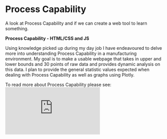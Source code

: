 # Process Capability

A look at Process Capability and if we can create a web tool to learn something.

**Process Capability - HTML/CSS and JS**

Using knowledge picked up during my day job I have endeavoured to delve more into understanding Process Capability in a manufacturing environment. My goal is to make a usable webpage that takes in upper and lower bounds and 30 points of raw data and provides dynamic analysis on this data. I plan to provide the general statistic values expected when dealing with Process Capability as well as graphs using Plotly.

To read more about Process Capability please see: ![Engineering Statistics Handbook - Process Capability](https://www.itl.nist.gov/div898/handbook/pmc/section1/pmc16.htm)
